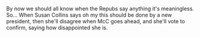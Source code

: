 By now we should all know when the Repubs say anything it's meaningless. So... When Susan Collins says oh my this should be done by a new president, then she'll disagree when McC goes ahead, and she'll vote to confirm, saying how disappointed she is.
